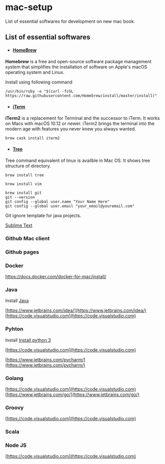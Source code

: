 # mac-setup

List of  essential softwares for development on new mac book.


## List of essential softwares

* #### [HomeBrew](https://brew.sh/)

**Homebrew** is a free and open-source software package management system that simplifies the installation of software on Apple's macOS operating system and Linux. 

Install using following command

```
/usr/bin/ruby -e "$(curl -fsSL https://raw.githubusercontent.com/Homebrew/install/master/install)"
```

* #### [iTerm](https://www.iterm2.com/)

**iTerm2**  is a replacement for Terminal and the successor to iTerm. It works on Macs with macOS 10.12 or newer. iTerm2 brings the terminal into the modern age with features you never knew you always wanted.

```
brew cask install iterm2
```

* #### [Tree](https://rschu.me/list-a-directory-with-tree-command-on-mac-os-x-3b2d4c4a4827)
Tree command equivalent of linux is availble in Mac OS. It shows tree structure of directory.
```
brew install tree
```

```
brew install vim
```

```
brew install git
git --version
git config --global user.name "Your Name Here"
git config --global user.email "your_email@youremail.com"
```
Git ignore template for java projects.

[Sublime Text](https://www.sublimetext.com/3)

### Github Mac client

### Github pages

### Docker

https://docs.docker.com/docker-for-mac/install/

### Java

Install [Java ](https://www.oracle.com/technetwork/java/javase/downloads/index.html)

[https://www.jetbrains.com/idea/](https://www.jetbrains.com/idea/)
[https://code.visualstudio.com](https://code.visualstudio.com)


### Pyhton 
Install [Install python 3](https://docs.python-guide.org/starting/install3/osx/)

[https://code.visualstudio.com](https://code.visualstudio.com)

[https://www.jetbrains.com/pycharm/](https://www.jetbrains.com/pycharm/)


### Golang
[https://code.visualstudio.com](https://code.visualstudio.com)
[https://www.jetbrains.com/go/](https://www.jetbrains.com/go/)


### Groovy
[https://code.visualstudio.com](https://code.visualstudio.com)

### Scala 

### Node JS
[https://code.visualstudio.com](https://code.visualstudio.com)




